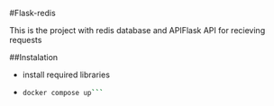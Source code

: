 #Flask-redis

This is the project with redis database
and APIFlask API for recieving requests

##Instalation

- install required libraries
- ```bash
  docker compose up```
